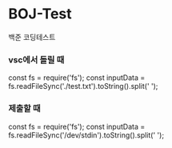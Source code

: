 # BOJ-Test

백준 코딩테스트

### vsc에서 돌릴 때

const fs = require('fs');
const inputData = fs.readFileSync('./test.txt').toString().split(' ');

### 제출할 때

const fs = require('fs');
const inputData = fs.readFileSync('/dev/stdin').toString().split(' ');
